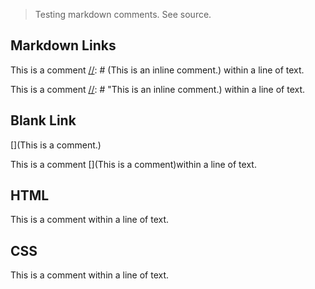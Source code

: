 > Testing markdown comments. See source.

## Markdown Links

[//]: # (This is a comment.)

[//]: # "This is a comment."

This is a comment [//]: # (This is an inline comment.) within a line of text.

This is a comment [//]: # "This is an inline comment.) within a line of text.


## Blank Link

[](This is a comment.)


This is a comment [](This is a comment)within a line of text.


## HTML

<!-- This is a comment -->

This is a comment <!-- This is an inline comment. --> within a line of text.


## CSS

<span class="comment" style="display:none">This is a comment.</span>

This is a comment <span class="comment" style="display:none">This is a comment.</span>within a line of text.
